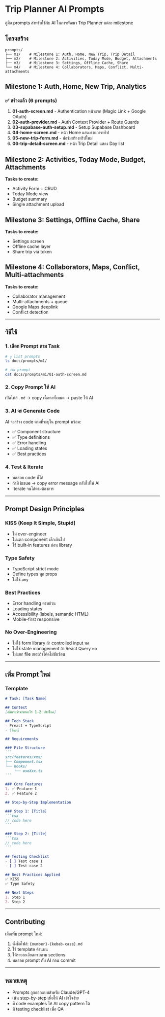 # Trip Planner AI Prompts

คู่มือ prompts สำหรับใช้กับ AI ในการพัฒนา Trip Planner แต่ละ milestone

## โครงสร้าง

```
prompts/
├── m1/    # Milestone 1: Auth, Home, New Trip, Trip Detail
├── m2/    # Milestone 2: Activities, Today Mode, Budget, Attachments
├── m3/    # Milestone 3: Settings, Offline Cache, Share
└── m4/    # Milestone 4: Collaborators, Maps, Conflict, Multi-attachments
```

## Milestone 1: Auth, Home, New Trip, Analytics

### ✅ สร้างแล้ว (6 prompts)

1. **01-auth-screen.md** - Authentication หน้าแรก (Magic Link + Google OAuth)
2. **02-auth-provider.md** - Auth Context Provider + Route Guards
3. **03-supabase-auth-setup.md** - Setup Supabase Dashboard
4. **04-home-screen.md** - หน้า Home แสดงรายการทริป
5. **05-new-trip-form.md** - ฟอร์มสร้างทริปใหม่
6. **06-trip-detail-screen.md** - หน้า Trip Detail แสดง Day list

## Milestone 2: Activities, Today Mode, Budget, Attachments

**Tasks to create:**
- Activity Form + CRUD
- Today Mode view
- Budget summary
- Single attachment upload

## Milestone 3: Settings, Offline Cache, Share

**Tasks to create:**
- Settings screen
- Offline cache layer
- Share trip via token

## Milestone 4: Collaborators, Maps, Conflict, Multi-attachments

**Tasks to create:**
- Collaborator management
- Multi-attachments + queue
- Google Maps deeplink
- Conflict detection

---

## วิธีใช้

### 1. เลือก Prompt ตาม Task
```bash
# ดู list prompts
ls docs/prompts/m1/

# อ่าน prompt
cat docs/prompts/m1/01-auth-screen.md
```

### 2. Copy Prompt ให้ AI

เปิดไฟล์ `.md` → copy เนื้อหาทั้งหมด → paste ให้ AI

### 3. AI จะ Generate Code

AI จะสร้าง code ตามที่ระบุใน prompt พร้อม:
- ✅ Component structure
- ✅ Type definitions
- ✅ Error handling
- ✅ Loading states
- ✅ Best practices

### 4. Test & Iterate

- ทดสอบ code ที่ได้
- ถ้ามี issue → copy error message กลับไปให้ AI
- Iterate จนได้ตามต้องการ

---

## Prompt Design Principles

### KISS (Keep It Simple, Stupid)
- ไม่ over-engineer
- ไม่แตก component เล็กเกินไป
- ใช้ built-in features ก่อน library

### Type Safety
- TypeScript strict mode
- Define types ทุก props
- ไม่ใช้ `any`

### Best Practices
- Error handling ครบถ้วน
- Loading states
- Accessibility (labels, semantic HTML)
- Mobile-first responsive

### No Over-Engineering
- ไม่ใช้ form library ถ้า controlled input พอ
- ไม่ใช้ state management ถ้า React Query พอ
- ไม่แยก file เยอะถ้าโค้ดไม่ซับซ้อน

---

## เพิ่ม Prompt ใหม่

### Template

````markdown
# Task: [Task Name]

## Context
[อธิบายว่าจะทำอะไร 1-2 ประโยค]

## Tech Stack
- Preact + TypeScript
- [อื่นๆ]

## Requirements

### File Structure
```
src/features/xxx/
├── Component.tsx
└── hooks/
    └── useXxx.ts
```

### Core Features
1. ✅ Feature 1
2. ✅ Feature 2

## Step-by-Step Implementation

### Step 1: [Title]
```tsx
// code here
```

### Step 2: [Title]
```tsx
// code here
```

## Testing Checklist
- [ ] Test case 1
- [ ] Test case 2

## Best Practices Applied
✅ KISS
✅ Type Safety

## Next Steps
1. Step 1
2. Step 2
````

---

## Contributing

เมื่อเพิ่ม prompt ใหม่:
1. ตั้งชื่อไฟล์: `{number}-{kebab-case}.md`
2. ใช้ template ด้านบน
3. ให้รายละเอียดครบตาม sections
4. ทดสอบ prompt กับ AI ก่อน commit

---

## หมายเหตุ

- Prompts ถูกออกแบบสำหรับ Claude/GPT-4
- เน้น step-by-step เพื่อให้ AI เข้าใจง่าย
- มี code examples ให้ AI copy pattern ได้
- มี testing checklist เพื่อ QA
